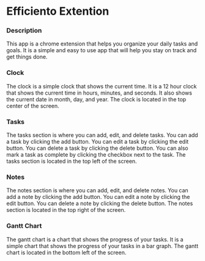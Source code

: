# Efficiento Extention

### Description
This app is a chrome extension that helps you organize your daily tasks and goals. It is a simple and easy to use app that will help you stay on track and get things done.

### Clock
The clock is a simple clock that shows the current time. It is a 12 hour clock that shows the current time in hours, minutes, and seconds. It also shows the current date in month, day, and year. The clock is located in the top center of the screen.

### Tasks
The tasks section is where you can add, edit, and delete tasks. You can add a task by clicking the add button. You can edit a task by clicking the edit button. You can delete a task by clicking the delete button. You can also mark a task as complete by clicking the checkbox next to the task. The tasks section is located in the top left of the screen.

### Notes
The notes section is where you can add, edit, and delete notes. You can add a note by clicking the add button. You can edit a note by clicking the edit button. You can delete a note by clicking the delete button. The notes section is located in the top right of the screen.

### Gantt Chart
The gantt chart is a chart that shows the progress of your tasks. It is a simple chart that shows the progress of your tasks in a bar graph. The gantt chart is located in the bottom left of the screen.
